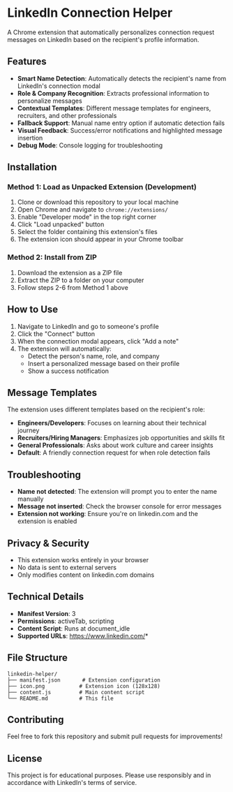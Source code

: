 # LinkedIn Connection Helper

A Chrome extension that automatically personalizes connection request messages on LinkedIn based on the recipient's profile information.

## Features

- **Smart Name Detection**: Automatically detects the recipient's name from LinkedIn's connection modal
- **Role & Company Recognition**: Extracts professional information to personalize messages
- **Contextual Templates**: Different message templates for engineers, recruiters, and other professionals
- **Fallback Support**: Manual name entry option if automatic detection fails
- **Visual Feedback**: Success/error notifications and highlighted message insertion
- **Debug Mode**: Console logging for troubleshooting

## Installation

### Method 1: Load as Unpacked Extension (Development)

1. Clone or download this repository to your local machine
2. Open Chrome and navigate to `chrome://extensions/`
3. Enable "Developer mode" in the top right corner
4. Click "Load unpacked" button
5. Select the folder containing this extension's files
6. The extension icon should appear in your Chrome toolbar

### Method 2: Install from ZIP

1. Download the extension as a ZIP file
2. Extract the ZIP to a folder on your computer
3. Follow steps 2-6 from Method 1 above

## How to Use

1. Navigate to LinkedIn and go to someone's profile
2. Click the "Connect" button
3. When the connection modal appears, click "Add a note"
4. The extension will automatically:
   - Detect the person's name, role, and company
   - Insert a personalized message based on their profile
   - Show a success notification

## Message Templates

The extension uses different templates based on the recipient's role:

- **Engineers/Developers**: Focuses on learning about their technical journey
- **Recruiters/Hiring Managers**: Emphasizes job opportunities and skills fit
- **General Professionals**: Asks about work culture and career insights
- **Default**: A friendly connection request for when role detection fails

## Troubleshooting

- **Name not detected**: The extension will prompt you to enter the name manually
- **Message not inserted**: Check the browser console for error messages
- **Extension not working**: Ensure you're on linkedin.com and the extension is enabled

## Privacy & Security

- This extension works entirely in your browser
- No data is sent to external servers
- Only modifies content on linkedin.com domains

## Technical Details

- **Manifest Version**: 3
- **Permissions**: activeTab, scripting
- **Content Script**: Runs at document_idle
- **Supported URLs**: https://www.linkedin.com/*

## File Structure

```
linkedin-helper/
├── manifest.json       # Extension configuration
├── icon.png           # Extension icon (128x128)
├── content.js         # Main content script
└── README.md          # This file
```

## Contributing

Feel free to fork this repository and submit pull requests for improvements!

## License

This project is for educational purposes. Please use responsibly and in accordance with LinkedIn's terms of service.